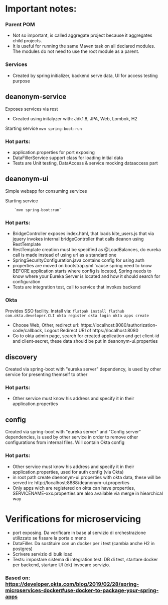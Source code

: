 # Important notes:
### Parent POM
* Not so important, is called aggregate project because it aggregates child projects. 
* It is useful for running the same Maven task on all declared modules. The modules do not need to use the root module as a parent.
### Services 
* Created by spring initializer, backend serve data, UI for access testing purpose

## deanonym-service
Exposes services via rest
* Created using initalyzer with: Jdk1.8, JPA, Web, Lombok, H2

Starting service `mvn spring-boot:run`

### Hot parts:
* application.properties for port exposing
* DataFillerService support class for loading initial data
* Tests are Unit testing, DataAccess & service mocking dataaccess part

## deanonym-ui
Simple webapp for consuming services

Starting service

        `mvn spring-boot:run`

### Hot parts:
* BridgeController exposes index.html, that loads kite_users.js that via jquery invokes internal bridgeController that calls deanon using RestTemplate
* RestTemplate creation must be specified as @LoadBalances, do eureka call is made instead of using url as a standard one
* SpringSecurityConfiguration.java contains config for using auth
* properties are moved on bootstrap.yml 'cause spring need to know BEFORE application starts where config is located, Spring needs to know where your Eureka Server is located and how it should search for configuration 
* Tests are integration test, call to service that invokes backend

### Okta
Provides SSO facility. Install via:
`
flatpak install flathub com.okta.developer.CLI
okta register
okta login
okta apps create
`
* Choose Web, Other, redirect url: https://localhost:8080/authorization-code/callback, Logout Redirect URI of https://localhost:8080
* Go to okta admin page, search for created application and get client-id and client-secret, these data should be put in deanonym-ui.properties


## discovery
Created via spring-boot with "eureka server" dependency, is used by other service for presenting themself to other
### Hot parts:
* Other service must know his address and specify it in their application.properties

## config
Created via spring-boot with "eureka server" and "Config server" dependencies, is used by other service in order to remove other configurations from internal files.
Will contain Okta config

### Hot parts:
* Other service must know his address and specify it in their application.properties, used for auth config (via Okta)
* in root path create daenonym-ui.properties with okta data, these will be served in: http://localhost:8888/deanonym-ui.properties
* Only apps wich are registered on okta can have properties, SERVICENAME-xxx.properties are also available via merge in hiearchical way


# Verifications for microservicing
* port exposing. Da verificare in base al servizio di orchestrazione utilizzato se fissare la porta o meno
* DataFiller. Da sostituire con un docker per i test (cambia anche H2 in postgres)
* Scrivere servizio di bulk load
* Tests: impostare sistema di integration test: DB di test, startare docker per backend, startare UI (ok) invocare servizio. 

### Based on: https://developer.okta.com/blog/2019/02/28/spring-microservices-docker#use-docker-to-package-your-spring-apps